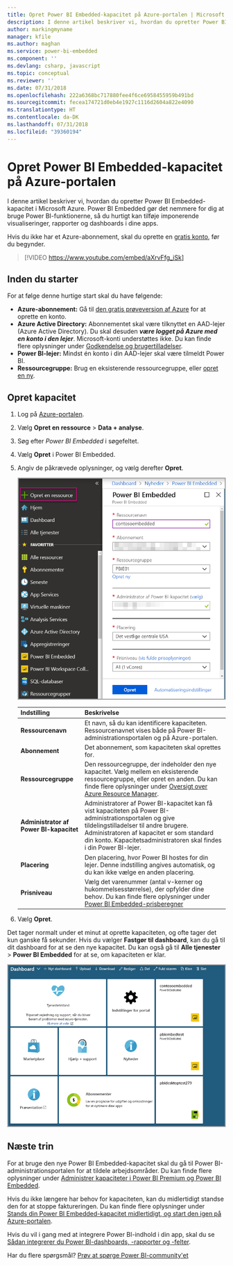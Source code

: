 ```yaml
---
title: Opret Power BI Embedded-kapacitet på Azure-portalen | Microsoft Docs
description: I denne artikel beskriver vi, hvordan du opretter Power BI Embedded-kapacitet i Microsoft Azure.
author: markingmyname
manager: kfile
ms.author: maghan
ms.service: power-bi-embedded
ms.component: ''
ms.devlang: csharp, javascript
ms.topic: conceptual
ms.reviewer: ''
ms.date: 07/31/2018
ms.openlocfilehash: 222a6368bc717880fee4f6ce6958455959b491bd
ms.sourcegitcommit: fecea174721d0eb4e1927c1116d2604a822e4090
ms.translationtype: HT
ms.contentlocale: da-DK
ms.lasthandoff: 07/31/2018
ms.locfileid: "39360194"
---
```

# <a name="create-power-bi-embedded-capacity-in-the-azure-portal"></a>Opret Power BI Embedded-kapacitet på Azure-portalen

I denne artikel beskriver vi, hvordan du opretter Power BI Embedded-kapacitet i Microsoft Azure. Power BI Embedded gør det nemmere for dig at bruge Power BI-funktionerne, så du hurtigt kan tilføje imponerende visualiseringer, rapporter og dashboards i dine apps.

Hvis du ikke har et Azure-abonnement, skal du oprette en [gratis konto](https://azure.microsoft.com/free/), før du begynder.

> [!VIDEO https://www.youtube.com/embed/aXrvFfg_iSk]

## <a name="before-you-begin"></a>Inden du starter

For at følge denne hurtige start skal du have følgende:

* **Azure-abonnement:** Gå til [den gratis prøveversion af Azure](https://azure.microsoft.com/free/) for at oprette en konto.
* **Azure Active Directory:** Abonnementet skal være tilknyttet en AAD-lejer (Azure Active Directory). Du skal desuden ***være logget på Azure med en konto i den lejer***. Microsoft-konti understøttes ikke. Du kan finde flere oplysninger under [Godkendelse og brugertilladelser](https://docs.microsoft.com/azure/analysis-services/analysis-services-manage-users).
* **Power BI-lejer:** Mindst én konto i din AAD-lejer skal være tilmeldt Power BI.
* **Ressourcegruppe:** Brug en eksisterende ressourcegruppe, eller [opret en ny](https://docs.microsoft.com/azure/azure-resource-manager/resource-group-overview).

## <a name="create-a-capacity"></a>Opret kapacitet

1. Log på [Azure-portalen](https://portal.azure.com/).

2. Vælg **Opret en ressource** > **Data + analyse**.

3. Søg efter *Power BI Embedded* i søgefeltet.

4. Vælg **Opret** i Power BI Embedded.

5. Angiv de påkrævede oplysninger, og vælg derefter **Opret**.

    ![Felter, der skal udfyldes for at oprette ny kapacitet](media/azure-pbie-create-capacity/azure-portal-create-power-bi-embedded.png)

    |Indstilling |Beskrivelse |
    |---------|---------|
    |**Ressourcenavn**|Et navn, så du kan identificere kapaciteten. Ressourcenavnet vises både på Power BI-administrationsportalen og på Azure-portalen.|
    |**Abonnement**|Det abonnement, som kapaciteten skal oprettes for.|
    |**Ressourcegruppe**|Den ressourcegruppe, der indeholder den nye kapacitet. Vælg mellem en eksisterende ressourcegruppe, eller opret en anden. Du kan finde flere oplysninger under [Oversigt over Azure Resource Manager](https://docs.microsoft.com/azure/azure-resource-manager/resource-group-overview).|
    |**Administrator af Power BI-kapacitet**|Administratorer af Power BI-kapacitet kan få vist kapaciteten på Power BI-administrationsportalen og give tildelingstilladelser til andre brugere. Administratoren af kapacitet er som standard din konto. Kapacitetsadministratoren skal findes i din Power BI-lejer.|
    |**Placering**|Den placering, hvor Power BI hostes for din lejer. Denne indstilling angives automatisk, og du kan ikke vælge en anden placering.|
    |**Prisniveau**|Vælg det varenummer (antal v-kerner og hukommelsesstørrelse), der opfylder dine behov.  Du kan finde flere oplysninger under [Power BI Embedded-prisberegner](https://azure.microsoft.com/pricing/details/power-bi-embedded/)|

6. Vælg **Opret**.

Det tager normalt under et minut at oprette kapaciteten, og ofte tager det kun ganske få sekunder. Hvis du vælger **Fastgør til dashboard**, kan du gå til dit dashboard for at se den nye kapacitet. Du kan også gå til **Alle tjenester** > **Power BI Embedded** for at se, om kapaciteten er klar.

![Dashboard på Azure-portalen med Power BI Embedded-kapacitet](media/azure-pbie-create-capacity/azure-portal-dashboard.png)

## <a name="next-steps"></a>Næste trin

For at bruge den nye Power BI Embedded-kapacitet skal du gå til Power BI-administrationsportalen for at tildele arbejdsområder. Du kan finde flere oplysninger under [Administrer kapaciteter i Power BI Premium og Power BI Embedded](https://powerbi.microsoft.com/documentation/powerbi-admin-premium-manage/).

Hvis du ikke længere har behov for kapaciteten, kan du midlertidigt standse den for at stoppe faktureringen. Du kan finde flere oplysninger under [Stands din Power BI Embedded-kapacitet midlertidigt, og start den igen på Azure-portalen](azure-pbie-pause-start.md).

Hvis du vil i gang med at integrere Power BI-indhold i din app, skal du se [Sådan integrerer du Power BI-dashboards, -rapporter og -felter](https://powerbi.microsoft.com/documentation/powerbi-developer-embedding-content/).

Har du flere spørgsmål? [Prøv at spørge Power BI-community'et](http://community.powerbi.com/)